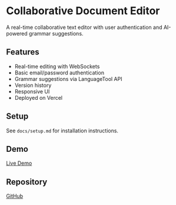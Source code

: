 # Collaborative Document Editor

A real-time collaborative text editor with user authentication and AI-powered grammar suggestions.

## Features
- Real-time editing with WebSockets
- Basic email/password authentication
- Grammar suggestions via LanguageTool API
- Version history
- Responsive UI
- Deployed on Vercel

## Setup
See `docs/setup.md` for installation instructions.

## Demo
[Live Demo](https://your-vercel-app.vercel.app)

## Repository
[GitHub](https://github.com/your-username/collaborative-editor)